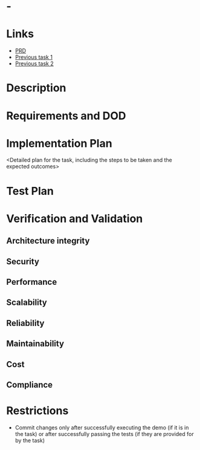 # <TASK ID> - <TASK NAME>

# Links
- [PRD](<PRD-LINK>)
- [Previous task 1](<PREVIOUS-TASK-LINK>)
- [Previous task 2](<PREVIOUS-TASK-LINK>)

# Description
<Short description of the task>

# Requirements and DOD
<List of requirements and DOD>

# Implementation Plan
<Detailed plan for the task, including the steps to be taken and the expected outcomes>

# Test Plan
<Testing requirements for the task>

# Verification and Validation
<User approval that validation criteria appropriate to task complexity have been met>

## Architecture integrity
<Verification of architectural compliance>

## Security
<Security validation>

## Performance
<Performance validation>

## Scalability
<Scalability validation>

## Reliability
<Reliability validation>

## Maintainability
<Maintainability validation>

## Cost
<Cost validation>

## Compliance
<Compliance validation>

# Restrictions
- Commit changes only after successfully executing the demo (if it is in the task) or after successfully passing the tests (if they are provided for by the task)